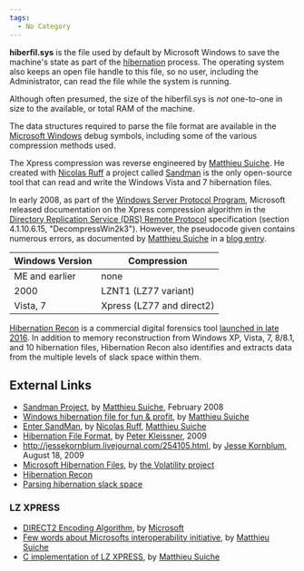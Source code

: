 ```yaml
---
tags:
  - No Category
---
```

**hiberfil.sys** is the file used by default by Microsoft Windows to
save the machine's state as part of the
[hibernation](hibernation.md) process. The operating system also
keeps an open file handle to this file, so no user, including the
Administrator, can read the file while the system is running.

Although often presumed, the size of the hiberfil.sys is *not*
one-to-one in size to the available, or total RAM of the machine.

The data structures required to parse the file format are available in
the [Microsoft Windows](microsoft_windows.md) debug symbols,
including some of the various compression methods used.

The Xpress compression was reverse engineered by [Matthieu
Suiche](matthieu_suiche.md). He created with [Nicolas
Ruff](nicolas_ruff.md) a project called
[Sandman](http://sandman.msuiche.net/) is the only open-source tool that
can read and write the Windows Vista and 7 hibernation files.

In early 2008, as part of the [Windows Server Protocol
Program](http://msdn.microsoft.com/en-us/library/cc197979.aspx),
Microsoft released documentation on the Xpress compression algorithm in
the [Directory Replication Service (DRS) Remote
Protocol](http://download.microsoft.com/download/a/e/6/ae6e4142-aa58-45c6-8dcf-a657e5900cd3/%5BMS-DRSR%5D.pdf)
specification (section 4.1.10.6.15, "DecompressWin2k3"). However, the
pseudocode given contains numerous errors, as documented by [Matthieu
Suiche](matthieu_suiche.md) in a [blog
entry](http://www.msuiche.net/2008/04/06/few-words-about-microsoft-interoperability-initiative/).

| Windows Version | Compression               |
|-----------------|---------------------------|
| ME and earlier  | none                      |
| 2000            | LZNT1 (LZ77 variant)      |
| Vista, 7        | Xpress (LZ77 and direct2) |

[Hibernation Recon](arsenal_recon#hibernation_recon.md) is a
commercial digital forensics tool [launched in late
2016](https://arsenalrecon.com/apps/hibernation-recon/). In addition to
memory reconstruction from Windows XP, Vista, 7, 8/8.1, and 10
hibernation files, Hibernation Recon also identifies and extracts data
from the multiple levels of slack space within them.

## External Links

- [Sandman
  Project](http://sandman.msuiche.net/docs/SandMan_Project.pdf), by
  [Matthieu Suiche](matthieu_suiche.md), February 2008
- [Windows hibernation file for fun &
  profit](http://msuiche.net/con/bhusa2008/Windows_hibernation_file_for_fun_%27n%27_profit-0.6.pdf),
  by [Matthieu Suiche](matthieu_suiche.md)
- [Enter SandMan](http://www.msuiche.net/pres/PacSec07-slides-0.4.pdf),
  by [Nicolas Ruff](nicolas_ruff.md), [Matthieu
  Suiche](matthieu_suiche.md)
- [Hibernation File
  Format](http://web17.webbpro.de/downloads/Hibernation%20File%20Attack/Hibernation%20File%20Format.pdf),
  by [Peter Kleissner](peter_kleissner.md), 2009
- [<http://jessekornblum.livejournal.com/254105.html>](http://jessekornblum.livejournal.com/254105.html),
  by [Jesse Kornblum](jesse_kornblum.md), August 18, 2009
- [Microsoft Hibernation
  Files](http://code.google.com/p/volatility/wiki/HiberAddressSpace), by
  [the Volatility project](volatility.md)
- [Hibernation Recon](https://arsenalrecon.com/apps/hibernation-recon/)
- [Parsing hibernation slack
  space](https://diablohorn.com/2014/12/10/parsing-the-hiberfil-sys-searching-for-slack-space/)

### LZ XPRESS

- [DIRECT2 Encoding
  Algorithm](http://msdn.microsoft.com/en-us/library/ee441458.aspx), by
  [Microsoft](microsoft.md)
- [Few words about Microsofts interoperability
  initiative](http://www.msuiche.net/2008/04/06/few-words-about-microsoft-interoperability-initiative/),
  by [Matthieu Suiche](matthieu_suiche.md)
- [C implementation of LZ
  XPRESS](http://www.msuiche.net/codes/xpress.c.txt), by [Matthieu
  Suiche](matthieu_suiche.md)